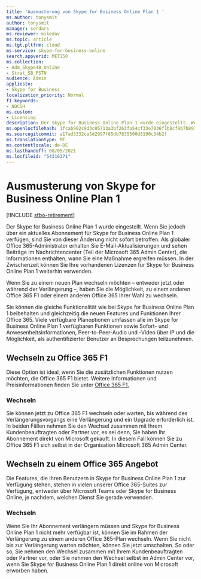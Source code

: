 ```yaml
---
title: 'Ausmusterung von Skype for Business Online Plan 1 '
ms.author: tonysmit
author: tonysmit
manager: serdars
ms.reviewer: mikedav
ms.topic: article
ms.tgt.pltfrm: cloud
ms.service: skype-for-business-online
search.appverid: MET150
ms.collection:
- Adm_Skype4B_Online
- Strat_SB_PSTN
audience: Admin
appliesto:
- Skype for Business
localization_priority: Normal
f1.keywords:
- NOCSH
ms.custom:
- Licensing
description: Der Skype for Business Online Plan 1 wurde eingestellt. Wenn Sie jedoch über ein aktuelles Abonnement für Skype for Business Online Plan 1 verfügen, sind Sie von dieser Änderung nicht sofort betroffen. Wenn Sie zu einem neuen Plan wechseln möchten – entweder jetzt oder während der Verlängerung –, haben Sie drei Optionen.
ms.openlocfilehash: 1fcab902c9d3c05713a3bf263fa54cf33e7036f1b8cf9b7b8935fe966f8d5659
ms.sourcegitcommit: a17ad3332ca5d2997f85db7835500d8190c34b2f
ms.translationtype: MT
ms.contentlocale: de-DE
ms.lasthandoff: 08/05/2021
ms.locfileid: "54316371"
---
```

# <a name="skype-for-business-online-plan-1-retirement"></a>Ausmusterung von Skype for Business Online Plan 1 

[!INCLUDE [sfbo-retirement](../../../Hub/includes/sfbo-retirement.md)]

Der Skype for Business Online Plan 1 wurde eingestellt. Wenn Sie jedoch über ein aktuelles Abonnement für Skype for Business Online Plan 1 verfügen, sind Sie von dieser Änderung nicht sofort betroffen. Als globaler Office 365-Administrator erhalten Sie E-Mail-Aktualisierungen und sehen Beiträge im Nachrichtencenter (Teil der Microsoft 365 Admin Center), die Informationen enthalten, wann Sie eine Maßnahme ergreifen müssen. In der Zwischenzeit können Sie Ihre vorhandenen Lizenzen für Skype for Business Online Plan 1 weiterhin verwenden.

Wenn Sie zu einem neuen Plan wechseln möchten – entweder jetzt oder während der Verlängerung –, haben Sie die Möglichkeit, zu einem anderen Office 365 F1 oder einem anderen Office 365 Ihrer Wahl zu wechseln.

Sie können die gleiche Funktionalität wie bei Skype for Business Online Plan 1 beibehalten und gleichzeitig die neuen Features und Funktionen Ihrer Office 365. Viele verfügbare Planoptionen umfassen alle im Skype for Business Online Plan 1 verfügbaren Funktionen sowie Sofort- und Anwesenheitsinformationen, Peer-to-Peer-Audio und -Video über IP und die Möglichkeit, als authentifizierter Benutzer an Besprechungen teilzunehmen.


## <a name="switching-to-office-365-f1"></a>Wechseln zu Office 365 F1

Diese Option ist ideal, wenn Sie die zusätzlichen Funktionen nutzen möchten, die Office 365 F1 bietet. Weitere Informationen und Preisinformationen finden Sie unter [Office 365 F1.](https://products.office.com/business/office-365-f1)


### <a name="how-to-switch"></a>Wechseln 

Sie können jetzt zu Office 365 F1 wechseln oder warten, bis während des Verlängerungsvorgangs eine Verlängerung und ein Upgrade erforderlich ist. In beiden Fällen nehmen Sie den Wechsel zusammen mit Ihrem Kundenbeauftragten oder Partner vor, es sei denn, Sie haben Ihr Abonnement direkt von Microsoft gekauft. In diesem Fall können Sie zu Office 365 F1 sich selbst in der Organisation Microsoft 365 Admin Center.


## <a name="switching-to-another-office-365-offer"></a>Wechseln zu einem Office 365 Angebot

Die Features, die Ihren Benutzern in Skype for Business Online Plan 1 zur Verfügung stehen, stehen in vielen unserer Office 365-Suites zur Verfügung, entweder über Microsoft Teams oder Skype for Business Online, je nachdem, welchen Dienst Sie gerade verwenden. 

### <a name="how-to-switch"></a>Wechseln 

Wenn Sie Ihr Abonnement verlängern müssen und Skype for Business Online Plan 1 nicht mehr verfügbar ist, können Sie im Rahmen der Verlängerung zu einem anderen Office 365-Plan wechseln. Wenn Sie nicht bis zur Verlängerung warten möchten, können Sie jetzt umschalten. So oder so, Sie nehmen den Wechsel zusammen mit Ihrem Kundenbeauftragten oder Partner vor, oder Sie nehmen den Wechsel selbst im Admin Center vor, wenn Sie Skype for Business Online Plan 1 direkt online von Microsoft erworben haben.
